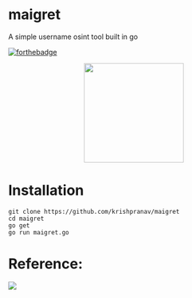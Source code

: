 # maigret
A simple username osint tool built in go

[![forthebadge](https://forthebadge.com/images/badges/made-with-go.svg)](https://forthebadge.com)

  <p align="center">
    <img src="https://raw.githubusercontent.com/krishpranav/maigret/master/images/maigret.png" height="200"/>
  </p>

# Installation
```
git clone https://github.com/krishpranav/maigret
cd maigret
go get
go run maigret.go
```

# Reference:

<img src="https://github.com/krishpranav/maigret/blob/master/images/maigret.gif"></img>